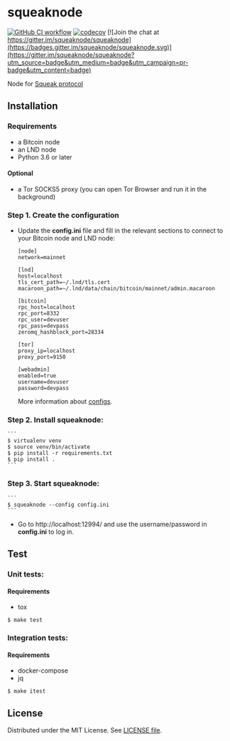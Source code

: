 # squeaknode

[![GitHub CI workflow](https://github.com/yzernik/squeaknode/actions/workflows/main.yml/badge.svg)](https://github.com/yzernik/squeaknode/actions/workflows/main.yml)
[![codecov](https://codecov.io/gh/yzernik/squeaknode/branch/master/graph/badge.svg?token=VV8WW3VR3Y)](https://codecov.io/gh/yzernik/squeaknode) [![Join the chat at https://gitter.im/squeaknode/squeaknode](https://badges.gitter.im/squeaknode/squeaknode.svg)](https://gitter.im/squeaknode/squeaknode?utm_source=badge&utm_medium=badge&utm_campaign=pr-badge&utm_content=badge)

Node for [Squeak protocol](https://github.com/yzernik/squeak/blob/master/docs/PROTOCOL.md)

## Installation

### Requirements
* a Bitcoin node
* an LND node
* Python 3.6 or later

#### Optional
* a Tor SOCKS5 proxy (you can open Tor Browser and run it in the background)

### Step 1. Create the configuration
- Update the **config.ini** file and fill in the relevant sections to connect to your Bitcoin node and LND node:

	```
	[node]
	network=mainnet

	[lnd]
	host=localhost
	tls_cert_path=~/.lnd/tls.cert
	macaroon_path=~/.lnd/data/chain/bitcoin/mainnet/admin.macaroon

	[bitcoin]
	rpc_host=localhost
	rpc_port=8332
	rpc_user=devuser
	rpc_pass=devpass
	zeromq_hashblock_port=28334

	[tor]
	proxy_ip=localhost
	proxy_port=9150

	[webadmin]
	enabled=true
	username=devuser
	password=devpass
	```

	More information about [configs](docs/CONFIGURATION.md).

### Step 2. Install squeaknode:

	```
	$ virtualenv venv
	$ source venv/bin/activate
	$ pip install -r requirements.txt
	$ pip install .
	```

### Step 3. Start squeaknode:

	```
	$ squeaknode --config config.ini
	```

- Go to http://localhost:12994/ and use the username/password in **config.ini** to log in.

## Test

### Unit tests:

#### Requirements
* tox

```
$ make test
```

### Integration tests:

#### Requirements
* docker-compose
* jq

```
$ make itest
```

## License

Distributed under the MIT License. See [LICENSE file](LICENSE).
